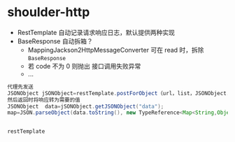 # shoulder-http

- RestTemplate 自动记录请求响应日志，默认提供两种实现
- BaseResponse 自动拆箱？
    - MappingJackson2HttpMessageConverter 可在 read 时，拆除 `BaseResponse`
    - 若 code 不为 0 则抛出 接口调用失败异常 
    - ...

```java
代理先发送
JSONObject jSONObject=restTemplate.postForObject（url，list，JSONObject.class）;
然后返回时将响应转为需要的值
JSONObject  data=jSONObject.getJSONObject("data");
map=JSON.parseObject(data.toString(), new TypeReference<Map<String,Object>>(){});


restTemplate
```
